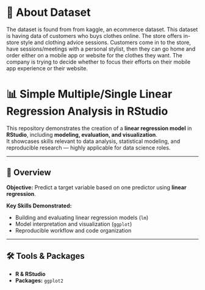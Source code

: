 # 💽 About Dataset 
The dataset is found from from kaggle, an ecommerce dataset. This dataset is having data of customers who buys clothes online.
The store offers in-store style and clothing advice sessions.
Customers come in to the store, have sessions/meetings with a personal stylist, then they can go home and order either on a mobile app or website for the clothes they want.
The company is trying to decide whether to focus their efforts on their mobile app experience or their website.

# 📊 Simple Multiple/Single Linear Regression Analysis in RStudio

This repository demonstrates the creation of a **linear regression model** in **RStudio**, including **modeling, evaluation, and visualization**.  
It showcases skills relevant to data analysis, statistical modeling, and reproducible research — highly applicable for data science roles.

---

## 🚀 Overview

**Objective:** Predict a target variable based on one predictor using **linear regression**.  

**Key Skills Demonstrated:**
- Building and evaluating linear regression models (`lm`)
- Model interpretation and visualization (`ggplot`)
- Reproducible workflow and code organization

---

## 🛠 Tools & Packages

- **R & RStudio**
- **Packages:** `ggplot2`
